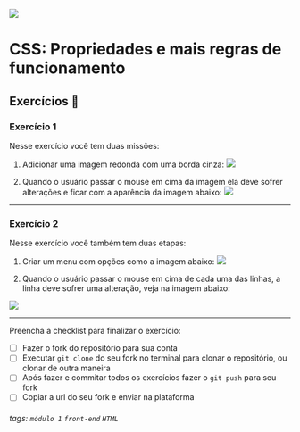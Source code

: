 ![](https://i.imgur.com/xG74tOh.png)

# CSS: Propriedades e mais regras de funcionamento

## Exercícios 🏫


### Exercício 1


Nesse exercício você tem duas missões:

1. Adicionar uma imagem redonda com uma borda cinza:
![](https://i.imgur.com/Pl634cA.png)

2. Quando o usuário passar o mouse em cima da imagem ela deve sofrer alterações e ficar com a aparência da imagem abaixo:
 ![](https://i.imgur.com/S3XulN5.png)


---

### Exercício 2

Nesse exercício você também tem duas etapas:

1. Criar um menu com opções como a imagem abaixo:
![](https://i.imgur.com/DUQrvQs.png)


2. Quando o usuário passar o mouse em cima de cada uma das linhas, a linha deve sofrer uma alteração, veja na imagem abaixo:

![](https://i.imgur.com/8VvYBDi.png)

  
---

Preencha a checklist para finalizar o exercício:
-   [ ] Fazer o fork do repositório para sua conta
-   [ ] Executar `git clone` do seu fork no terminal para clonar o repositório, ou clonar de outra maneira
-   [ ] Após fazer e commitar todos os exercícios fazer o `git push` para seu fork
-   [ ] Copiar a url do seu fork e enviar na plataforma

###### tags: `módulo 1` `front-end` `HTML`
